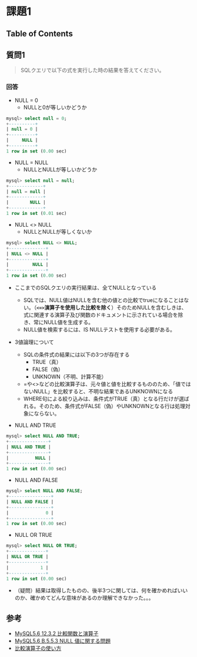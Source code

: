 # 課題1

## Table of Contents
<!-- START doctoc -->
<!-- END doctoc -->

## 質問1

> SQLクエリで以下の式を実行した時の結果を答えてください。

### 回答

- NULL = 0
  - NULLと0が等しいかどうか

```sql
mysql> select null = 0;
+----------+
| null = 0 |
+----------+
|     NULL |
+----------+
1 row in set (0.00 sec)
```

- NULL = NULL
  - NULLとNULLが等しいかどうか

```sql
mysql> select null = null;
+-------------+
| null = null |
+-------------+
|        NULL |
+-------------+
1 row in set (0.01 sec)
```

- NULL <> NULL
  - NULLとNULLが等しくないか

```sql
mysql> select NULL <> NULL;
+--------------+
| NULL <> NULL |
+--------------+
|         NULL |
+--------------+
1 row in set (0.00 sec)
```

- ここまでのSQLクエリの実行結果は、全てNULLとなっている
  - SQLでは、NULL値はNULLを含む他の値との比較でtrueになることはない。（**`<=>`演算子を使用した比較を除く**）そのためNULLを含むしきは、式に関連する演算子及び関数のドキュメントに示されている場合を除き、常にNULL値を生成する。
  - NULL値を検索するには、IS NULLテストを使用する必要がある。

- 3値論理について
  - SQLの条件式の結果には以下の3つが存在する
    - TRUE（真）
    - FALSE（偽）
    - UNKNOWN（不明、計算不能）
  - =や<>などの比較演算子は、元々値と値を比較するもののため、「値ではないNULL」を比較すると、不明な結果であるUNKNOWNになる
  - WHERE句による絞り込みは、条件式がTRUE（真）となる行だけが選ばれる。そのため、条件式がFALSE（偽）やUNKNOWNとなる行は処理対象にならない。

- NULL AND TRUE

```sql
mysql> select NULL AND TRUE;
+---------------+
| NULL AND TRUE |
+---------------+
|          NULL |
+---------------+
1 row in set (0.00 sec)
```

- NULL AND FALSE

```sql
mysql> select NULL AND FALSE;
+----------------+
| NULL AND FALSE |
+----------------+
|              0 |
+----------------+
1 row in set (0.00 sec)
```

- NULL OR TRUE

```sql
mysql> select NULL OR TRUE;
+--------------+
| NULL OR TRUE |
+--------------+
|            1 |
+--------------+
1 row in set (0.00 sec)
```

- （疑問）結果は取得したものの、後半3つに関しては、何を確かめればいいのか、確かめてどんな意味があるのか理解できなかった。。。

## 参考

- [MySQL5.6 12.3.2 比較関数と演算子](https://dev.mysql.com/doc/refman/5.6/ja/comparison-operators.html)
- [MySQL5.6 B.5.5.3 NULL 値に関する問題](https://dev.mysql.com/doc/refman/5.6/ja/problems-with-null.html)
- [比較演算子の使い方](https://www.dbonline.jp/mysql/ini/index7.html)